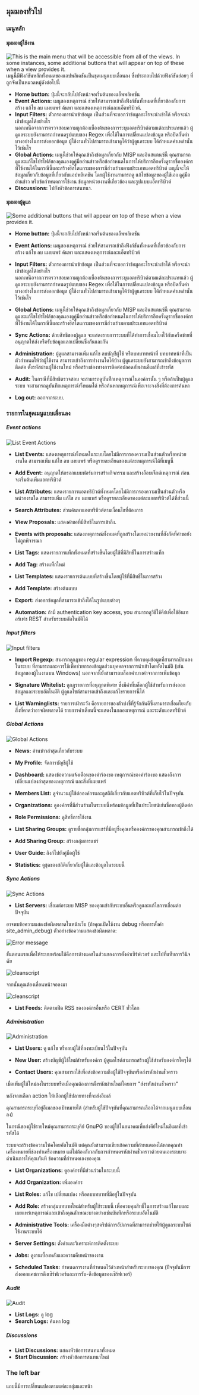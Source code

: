 <!-- Nothing else matters -->

## มุมมองทั่วไป

### เมนูหลัก

#### มุมมองผู้ใช้งาน
![This is the main menu that will be accessible from all of the views. In some instances, some additional buttons that will appear on top of these when a view provides it.](figures/MenuBarUser.jpg)<br>
เมนูนี้มีฟังก์ชันหลักทั้งหมดของแอปพลิเคชันเป็นชุดเมนูแบบเลื่อนลง ซึ่งประกอบไปด้วยฟังก์ชันย่อยๆ ที่ถูกจัดเป็นหมวดหมู่ดังต่อไปนี้

*   **Home button:** ปุ่มนี้จะกลับไปยังหน้าจอเริ่มต้นของแอ็พพลิเคชัน
*   **Event Actions:** เมนูของเหตุการณ์ ช่วยให้สามารถเข้าถึงฟังก์ชันทั้งหมดที่เกี่ยวข้องกับการสร้าง แก้ไข ลบ แผยแพร่ ค้นหา และแสดงเหตุการณ์และแอ็ตทริบิวต์.
*   **Input Filters:** ตัวกรองการนำเข้าข้อมูล เป็นส่วนที่จะบอกว่าข้อมูลอะไรจะนำเข้าได้ หรือจะนำเข้าข้อมูลได้อย่างไร<br>
นอกเหนือจากการตรวจสอบความถูกต้องเบื้องต้นของการระบุแอตทริบิวต์ตามแต่ละประเภทแล้ว ผู้ดูแลระบบยังสามารถกำหนดรูปแบบของ Regex เพื่อใช้ในการเปลี่ยนแปลงข้อมูล หรือปิดกั้นค่าบางอย่างในการส่งออกข้อมูล ผู้ใช้งานทั่วไปสามารถเข้ามาดูได้ว่าผู้ดูแลระบบ ได้กำหนดค่าเหล่านั้นไว้เช่นไร
*   **Global Actions:** เมนูนี้ช่วยให้คุณเข้าถึงข้อมูลเกี่ยวกับ MISP และอินสแตนซ์นี้ คุณสามารถดูและแก้ไขโปรไฟล์ของคุณเองดูคู่มืออ่านข่าวหรือข้อกำหนดในการให้บริการอีกครั้งดูรายชื่อองค์กรที่ใช้งานได้ในกรณีนี้และสร้างฮิสโตแกรมของการมีส่วนร่วมตามประเภทแอตทริบิวต์
เมนูนี้จะให้ข้อมูลเกี่ยวกับข้อมูลที่เกี่ยวกับแอปพลิเคชัน โดยผู้ใช้งานสามารถดู แก้ไขข้อมูลของผู้ใช้เอง ดูคู่มือ อ่านข่าว หรือข้อกำหนดการใช้งาน ข้อมูลหน่วยงานที่เกี่ยวข้อง และรูปแบบแอ็ตทริบิวต์
*   **Discussions:** ไปยังหัวข้อการสนทนา.

#### มุมมองผู้ดูแล
![Some additional buttons that will appear on top of these when a view provides it.](figures/MenuBarAdmin.jpg)
*   **Home button:** ปุ่มนี้จะกลับไปยังหน้าจอเริ่มต้นของแอ็พพลิเคชัน

*   **Event Actions:** เมนูของเหตุการณ์ ช่วยให้สามารถเข้าถึงฟังก์ชันทั้งหมดที่เกี่ยวข้องกับการสร้าง แก้ไข ลบ แผยแพร่ ค้นหา และแสดงเหตุการณ์และแอ็ตทริบิวต์

*   **Input Filters:** ตัวกรองการนำเข้าข้อมูล เป็นส่วนที่จะบอกว่าข้อมูลอะไรจะนำเข้าได้ หรือจะนำเข้าข้อมูลได้อย่างไร<br>
นอกเหนือจากการตรวจสอบความถูกต้องเบื้องต้นของการระบุแอตทริบิวต์ตามแต่ละประเภทแล้ว ผู้ดูแลระบบยังสามารถกำหนดรูปแบบของ Regex เพื่อใช้ในการเปลี่ยนแปลงข้อมูล หรือปิดกั้นค่าบางอย่างในการส่งออกข้อมูล ผู้ใช้งานทั่วไปสามารถเข้ามาดูได้ว่าผู้ดูแลระบบ ได้กำหนดค่าเหล่านั้นไว้เช่นไร

*   **Global Actions:** เมนูนี้ช่วยให้คุณเข้าถึงข้อมูลเกี่ยวกับ MISP และอินสแตนซ์นี้ คุณสามารถดูและแก้ไขโปรไฟล์ของคุณเองดูคู่มืออ่านข่าวหรือข้อกำหนดในการให้บริการอีกครั้งดูรายชื่อองค์กรที่ใช้งานได้ในกรณีนี้และสร้างฮิสโตแกรมของการมีส่วนร่วมตามประเภทแอตทริบิวต์

*   **Sync Actions:** ด้วยสิทธิของผู้ดูแล จะแสดงรายการระบบที่ได้ทำการเชื่อมโยงไว้กับเครือข่ายที่อนุญาตให้ส่งหรือรับข้อมูลแลกเปลี่ยนซึ่งกันและกัน

*   **Administration:** ผู้ดูแลสามารถเพิ่ม แก้ไข ลบบัญชีผู้ใช้ หรือบทบาทหน้าที่ บทบาทหน้าที่เป็นตัวกำหนดให้ว่าผู้ใช้งาน สามารถเข้าถึงการทำงานใดได้บ้าง 
ผู้ดูแลระบบยังสามารถเข้าถึงข้อมูลการติดต่อ ตั้งรหัสผ่านผู้ใช้งานใหม่ หรือสร้างช่องทางการติดต่อปลอดภัยผ่านอีเมล์ที่เข้ารหัส

*   **Audit:** ในกรณีที่มีสิทธิตรวจสอบ จะสามารถดูบันทึึกเหตุการณ์ในองค์กรนั้น ๆ หรือถ้าเป็นผู้ดูแลระบบ จะสามารถดูบันทึกเหตุการณ์ทั้งหมดได้ หรือค้นหาเหตุการณ์เพื่อเจาะจงสิ่งที่ต้องการค้นหา

*   **Log out:** ออกจากระบบ.

### รายการในชุดเมนูแบบเลื่อนลง

##### Event actions

![List Event Actions](figures/EventActions.jpg)
*   **List Events:** 
แสดงเหตุการณ์ทั้งหมดในระบบโดยไม่มีการกรองความเป็นส่วนตัวหรือหน่วยงานใด สามารถเพิ่ม แก้ไข ลบ เผยแพร่ หรือดูรายละเอียดของแต่ละเหตุการณ์ได้ที่เมนูนี้

*   **Add Event:** อนุญาตให้กรอกแบบฟอร์มการสร้างกิจกรรม และสร้างอ็อบเจ็กต์เหตุการณ์ ก่อนจะเริ่มต้นเพิ่มแอตทริบิวต์

*   **List Attributes:** แสดงรายการแอตทริบิวต์ทั้งหมดโดยไม่มีการกรองความเป็นส่วนตัวหรือหน่วยงานใด สามารถเพิ่ม แก้ไข ลบ เผยแพร่ หรือดูรายละเอียดของแต่ละแอตทริบิวต์ได้ที่ส่วนนี้

*   **Search Attributes:** ส่วนค้นหาแอตทริบิวต์ตามเงื่อนไขที่ต้องการ

*   **View Proposals:** แสดงคำขอที่มีสิทธิในการเข้าถึง.

*   **Events with proposals:** แสดงเหตุการณ์ทั้งหมดที่ถูกสร้างโดยหน่วยงานที่สังกัดที่คำขอยังไม่ถูกพิจารณา

*   **List Tags:** แสดงรายการแท็กทั้งหมดที่สร้างขึ้นโดยผู้ใช้ที่มีสิทธิ์ในการสร้างแท็ก

*   **Add Tag:** สร้างแท็กใหม่

*   **List Templates:** แสดงรายการต้นแบบที่สร้างขึ้นโดยผู้ใช้ที่มีสิทธิ์ในการสร้าง

*   **Add Template:** สร้างต้นแบบ

*   **Export:** ส่งออกข้อมูลที่สามารถเข้าถึงได้ในรูปแบบต่างๆ

*   **Automation:** ถ้ามี authentication key access, you สามารถดูวิธีใช้คีย์เพื่อใช้อินเทอร์เฟซ REST สำหรับระบบอัตโนมัติได้

##### Input filters

![Input filters](figures/InputFilter.png)

*   **Import Regexp:** สามารถดูกฎของ regular expression ที่ควบคุมข้อมูลที่สามารถป้อนลงในระบบ ที่สามารถและควรใช้เพื่อช่วยกรองข้อมูลส่วนบุคคลจากการนำเข้าโดยอัตโนมัติ (เช่น ข้อมูลของผู้ในงานบน Windows)  นอกจากนี้ยังสามารถบล็อกค่าบางค่าจากการเพิ่มข้อมูล 

*   **Signature Whitelist:** ดูกฎรายการที่อนุญาตพิเศษ ซึ่งมีค่าที่บล็อกผู้ใช้สำหรับการส่งออกข้อมูลและระบบอัตโนมัติ ผู้ดูแลไซต์สามารถเข้าถึงและแก้ไขรายการนี้ได้

*  **List Warninglists:** รายการเฝ้าระวัง คือรายการของตัวบ่งชี้ที่รู้จักกันดีซึ่งสามารถเชื่อมโยงกับสิ่งที่คาดว่าอาจผิดพลาดได้ รายการคำเตือนนี้จะแสดงในกลองเหตุการณ์ และระดับแอตทริบิวต์

##### Global Actions


![Global Actions](figures/GlobalActions.png)

*   **News:** อ่านข่าวล่าสุดเกี่ยวกับระบบ

*   **My Profile:** จัดการบัญชีผู้ใช้

*   **Dashboard:** แสดงข้อความแจ้งเตือนของคำร้องขอ เหตุการณ์ของคำร้องขอ แสดงถึงการเปลี่ยนแปลงล่าสุดของเหตุการณ์ และสิ่งที่เผยแพร่

*   **Members List:** ดูจำนวนผู้ใช้ต่อองค์กรและดูสถิติเกี่ยวกับแอตทริบิวต์ที่เก็บไว้ในปัจจุบัน

*   **Organizations:** ดูองค์กรที่มีส่วนร่วมในระบบนี้พร้อมข้อมูลที่เป็นประโยชน์เช่นชื่อของผู้ติดต่อ

*   **Role Permissions:** ดูสิทธิ์การใช้งาน

*  **List Sharing Groups:** ดูรายชื่อกลุ่มการแชร์ที่มีอยู่ซึ่งคุณหรือองค์กรของคุณสามารถเข้าถึงได้

*  **Add Sharing Group:** สร้างกลุ่มการแชร์

*   **User Guide:** ลิงก์ไปยังคู่มือผู้ใช้

*   **Statistics:** ดูชุดของสถิติเกี่ยวกับผู้ใช้และข้อมูลในระบบนี้


##### Sync Actions


![Sync Actions](figures/SyncActions.png)

*   **List Servers:** เชื่อมต่อระบบ MISP ของคุณเข้ากับระบบอื่นหรือดูและแก้ไขการเชื่อมต่อปัจจุบัน 
<!-- Fix provided by elhoim -->
อาจพบข้อความแสดงข้อผิดพลาดในหน้าเว็บ (ถ้าคุณเปิดใช้งาน debug หรือการตั้งค่า site_admin_debug) ตัวอย่างข้อความแสดงข้อผิดพลาด:

![Error message](figures/pb-list-server.png)

ขั้นตอนแรกเพื่อให้ระบบพร้อมใช้คือการล้างแคชในส่วนของการตั้งค่าเซิร์ฟเวอร์ และไปที่แท็บการวินิจฉัย

![cleanscript](figures/cleanscript1.png)

จากนั้นคุณต้องเลื่อนหน้าจอลงมา

![cleanscript](figures/cleanscript2.png)


*  **List Feeds:** ติดตามฟีด RSS ขององค์กรอื่นหรือ CERT ทั่วโลก  

##### Administration

![Administration](figures/Administration.png)

*   **List Users:** ดู แก้ไข หรือลบผู้ใช้ที่ลงทะเบียนไว้ในปัจจุบัน

*   **New User:** สร้างบัญชีผู้ใช้ใหม่สำหรับองค์กร ผู้ดูแลไซต์สามารถสร้างผู้ใช้สำหรับองค์กรใดๆได้

*  **Contact Users:** คุณสามารถใช้เพื่อส่งข้อความถึงผู้ใช้ปัจจุบันหรือส่งรหัสผ่านชั่วคราว

เมื่อเพิ่มผู้ใช้ใหม่ลงในระบบหรือเมื่อคุณต้องการตั้งรหัสผ่านใหม่โดยการ "ส่งรหัสผ่านชั่วคราว"

หลังจากเลือก action ให้เลือกผู้ใช้ปลายทางที่จะส่งอีเมล์

คุณสามารถระบุที่อยู่อีเมลของเป้าหมายได้ (สำหรับผู้ใช้ปัจจุบันที่คุณสามารถเลือกได้จากเมนูแบบเลื่อนลง)

ในกรณีของผู้ใช้รายใหม่คุณสามารถระบุคีย์ GnuPG ของผู้ใช้ในอนาคตเพื่อส่งคีย์ใหม่ในอีเมลที่เข้ารหัสได้

ระบบจะสร้างข้อความให้คโดยอัตโนมัติ แต่คุณยังสามารถเขียนข้อความที่กำหนดเองได้หากคุณทำเครื่องหมายที่ช่องทำเครื่องหมาย แต่ไม่ต้องกังวลกับการกำหนดรหัสผ่านชั่วคราวด้วยตนเองระบบจะดำเนินการให้คุณทันที ข้อความที่กำหนดเองของคุณ

*  **List Organizations:** ดูองค์กรที่มีส่วนร่วมในระบบนี้

*  **Add Organization:** เพิ่มองค์กร

*   **List Roles:** แก้ไข เปลี่ยนแปลง หรือลบบทบาทที่มีอยู่ในปัจจุบัน

*   **Add Role:** สร้างกลุ่มบทบาทใหม่สำหรับผู้ใช้ระบบนี้ เพื่อควบคุมสิทธิ์ในการสร้างแก้ไขลบและเผยแพร่เหตุการณ์และเข้าถึงคุณลักษณะบางอย่างเช่นบันทึกหรือระบบอัตโนมัติ

*   **Administrative Tools:** เครื่องมือต่างๆสคริปต์การอัปเกรดที่สามารถช่วยให้ผู้ดูแลระบบไซต์ใช้งานระบบได้

*   **Server Settings:** ตั้งค่าและวิเคราะห์การติดตั้งระบบ

*   **Jobs:** ดูงานเบื้องหลังและความคืบหน้าของงาน

*   **Scheduled Tasks:** กำหนดการงานที่กำหนดไว้ล่วงหน้าสำหรับระบบของคุณ (ปัจจุบันมีการส่งออกแคชการดึงเซิร์ฟเวอร์และการรับ-ดึงข้อมูลของเซิร์ฟเวอร์)

##### Audit

![Audit](figures/Audit.png)
*   **List Logs:** ดู log
*   **Search Logs:** ค้นหา log

##### Discussions

*   **List Discussions:** แสดงหัวข้อการสนทนาทั้งหมด
*   **Start Discussion:** สร้างหัวข้อการสนทนาใหม่

### The left bar

แถบนี้มีการเปลี่ยนแปลงตามแต่ละกลุ่มและหน้า
